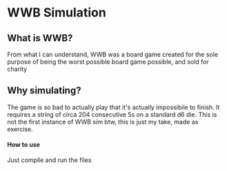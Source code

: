 # WWB Simulation
## What is WWB?
From what I can understand, WWB was a board game created for the sole purpose of being the worst possible board game possible, and sold for charity

## Why simulating?
The game is so bad to actually play that it's actually impossibile to finish. It requires a string of circa 204 consecutive 5s on a standard d6 die.
This is not the first instance of WWB sim btw, this is just my take, made as exercise.

#### How to use
Just compile and run the files